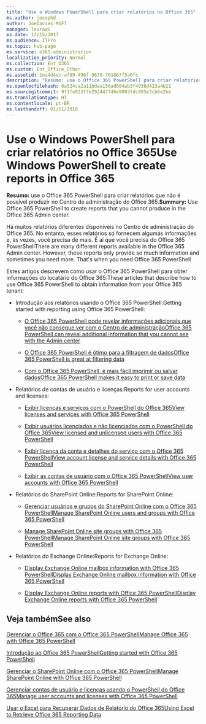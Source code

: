 ```yaml
---
title: "Use o Windows PowerShell para criar relatórios no Office 365"
ms.author: josephd
author: JoeDavies-MSFT
manager: laurawi
ms.date: 12/15/2017
ms.audience: ITPro
ms.topic: hub-page
ms.service: o365-administration
localization_priority: Normal
ms.collection: Ent_O365
ms.custom: Ent_Office_Other
ms.assetid: 1ea4d4ec-af89-496f-9678-701867f5a6fc
description: "Resumo: use o Office 365 PowerShell para criar relatórios que você não pode produzir no Centro de administração do Office 365."
ms.openlocfilehash: 0a524ca2a11bdea156ad684ab3f4936d423a4b21
ms.sourcegitcommit: 9f1fe023f7e2924477d6e9003fdc805e3cb6e2be
ms.translationtype: HT
ms.contentlocale: pt-BR
ms.lasthandoff: 01/11/2018
---
```

# <a name="use-windows-powershell-to-create-reports-in-office-365"></a><span data-ttu-id="70375-103">Use o Windows PowerShell para criar relatórios no Office 365</span><span class="sxs-lookup"><span data-stu-id="70375-103">Use Windows PowerShell to create reports in Office 365</span></span>

 <span data-ttu-id="70375-104">**Resumo:** use o Office 365 PowerShell para criar relatórios que não é possível produzir no Centro de administração do Office 365.</span><span class="sxs-lookup"><span data-stu-id="70375-104">**Summary:** Use Office 365 PowerShell to create reports that you cannot produce in the Office 365 Admin center.</span></span>
  
<span data-ttu-id="70375-p101">Há muitos relatórios diferentes disponíveis no Centro de administração do Office 365. No entanto, esses relatórios só fornecem algumas informações e, às vezes, você precisa de mais. É aí que você precisa do Office 365 PowerShell</span><span class="sxs-lookup"><span data-stu-id="70375-p101">There are many different reports available in the Office 365 Admin center. However, these reports only provide so much information and sometimes you need more. That's when you need Office 365 PowerShell</span></span>
  
<span data-ttu-id="70375-108">Estes artigos descrevem como usar o Office 365 PowerShell para obter informações do locatário do Office 365:</span><span class="sxs-lookup"><span data-stu-id="70375-108">These articles that describe how to use Office 365 PowerShell to obtain information from your Office 365 tenant:</span></span>
  
- <span data-ttu-id="70375-109">Introdução aos relatórios usando o Office 365 PowerShell:</span><span class="sxs-lookup"><span data-stu-id="70375-109">Getting started with reporting using Office 365 PowerShell:</span></span>
    
  - [<span data-ttu-id="70375-110">O Office 365 PowerShell pode revelar informações adicionais que você não consegue ver com o Centro de administração</span><span class="sxs-lookup"><span data-stu-id="70375-110">Office 365 PowerShell can reveal additional information that you cannot see with the Admin center</span></span>](https://technet.microsoft.com/library/dn568034.aspx#reveal)
    
  - [<span data-ttu-id="70375-111">O Office 365 PowerShell é ótimo para a filtragem de dados</span><span class="sxs-lookup"><span data-stu-id="70375-111">Office 365 PowerShell is great at filtering data</span></span>](https://technet.microsoft.com/library/dn568034.aspx#filter)
    
  - [<span data-ttu-id="70375-112">Com o Office 365 PowerShell, é mais fácil imprimir ou salvar dados</span><span class="sxs-lookup"><span data-stu-id="70375-112">Office 365 PowerShell makes it easy to print or save data</span></span>](https://technet.microsoft.com/library/dn568034.aspx#printsave)
    
- <span data-ttu-id="70375-113">Relatórios de contas de usuário e licenças:</span><span class="sxs-lookup"><span data-stu-id="70375-113">Reports for user accounts and licenses:</span></span>
    
  - [<span data-ttu-id="70375-114">Exibir licenças e serviços com o PowerShell do Office 365</span><span class="sxs-lookup"><span data-stu-id="70375-114">View licenses and services with Office 365 PowerShell</span></span>](view-licenses-and-services-with-office-365-powershell.md)
    
  - [<span data-ttu-id="70375-115">Exibir usuários licenciados e não licenciados com o PowerShell do Office 365</span><span class="sxs-lookup"><span data-stu-id="70375-115">View licensed and unlicensed users with Office 365 PowerShell</span></span>](view-licensed-and-unlicensed-users-with-office-365-powershell.md)
    
  - [<span data-ttu-id="70375-116">Exibir licença da conta e detalhes do serviço com o Office 365 PowerShell</span><span class="sxs-lookup"><span data-stu-id="70375-116">View account license and service details with Office 365 PowerShell</span></span>](view-account-license-and-service-details-with-office-365-powershell.md)
    
  - [<span data-ttu-id="70375-117">Exibir as contas de usuário com o Office 365 PowerShell</span><span class="sxs-lookup"><span data-stu-id="70375-117">View user accounts with Office 365 PowerShell</span></span>](view-user-accounts-with-office-365-powershell.md)
    
- <span data-ttu-id="70375-118">Relatórios do SharePoint Online:</span><span class="sxs-lookup"><span data-stu-id="70375-118">Reports for SharePoint Online:</span></span>
    
  - <span data-ttu-id="70375-119">[Gerenciar usuários e grupos do SharePoint Online com o Office 365 PowerShell](http://technet.microsoft.com/library/9680af2e-a965-4e62-92ee-da72105c7800.aspx)</span><span class="sxs-lookup"><span data-stu-id="70375-119">[Manage SharePoint Online users and groups with Office 365 PowerShell](http://technet.microsoft.com/library/9680af2e-a965-4e62-92ee-da72105c7800.aspx)</span></span>
    
  - <span data-ttu-id="70375-120">[Manage SharePoint Online site groups with Office 365 PowerShell](http://technet.microsoft.com/library/122f4099-c78d-4cce-bab0-4343b04596ae.aspx)</span><span class="sxs-lookup"><span data-stu-id="70375-120">[Manage SharePoint Online site groups with Office 365 PowerShell](http://technet.microsoft.com/library/122f4099-c78d-4cce-bab0-4343b04596ae.aspx)</span></span>
    
- <span data-ttu-id="70375-121">Relatórios do Exchange Online:</span><span class="sxs-lookup"><span data-stu-id="70375-121">Reports for Exchange Online:</span></span>
    
  - <span data-ttu-id="70375-122">[Display Exchange Online mailbox information with Office 365 PowerShell](http://technet.microsoft.com/library/13843002-56ca-4b75-81c5-84386522b01b.aspx)</span><span class="sxs-lookup"><span data-stu-id="70375-122">[Display Exchange Online mailbox information with Office 365 PowerShell](http://technet.microsoft.com/library/13843002-56ca-4b75-81c5-84386522b01b.aspx)</span></span>
    
  - <span data-ttu-id="70375-123">[Display Exchange Online reports with Office 365 PowerShell](http://technet.microsoft.com/library/4873a063-9fc4-4ed9-826a-6e935fef61d4.aspx)</span><span class="sxs-lookup"><span data-stu-id="70375-123">[Display Exchange Online reports with Office 365 PowerShell](http://technet.microsoft.com/library/4873a063-9fc4-4ed9-826a-6e935fef61d4.aspx)</span></span>
    
## <a name="see-also"></a><span data-ttu-id="70375-124">Veja também</span><span class="sxs-lookup"><span data-stu-id="70375-124">See also</span></span>

#### 

[<span data-ttu-id="70375-125">Gerenciar o Office 365 com o Office 365 PowerShell</span><span class="sxs-lookup"><span data-stu-id="70375-125">Manage Office 365 with Office 365 PowerShell</span></span>](manage-office-365-with-office-365-powershell.md)
  
[<span data-ttu-id="70375-126">Introdução ao Office 365 PowerShell</span><span class="sxs-lookup"><span data-stu-id="70375-126">Getting started with Office 365 PowerShell</span></span>](getting-started-with-office-365-powershell.md)
  
[<span data-ttu-id="70375-127">Gerenciar o SharePoint Online com o Office 365 PowerShell</span><span class="sxs-lookup"><span data-stu-id="70375-127">Manage SharePoint Online with Office 365 PowerShell</span></span>](manage-sharepoint-online-with-office-365-powershell.md)
  
[<span data-ttu-id="70375-128">Gerenciar contas de usuário e licenças usando o PowerShell do Office 365</span><span class="sxs-lookup"><span data-stu-id="70375-128">Manage user accounts and licenses with Office 365 PowerShell</span></span>](manage-user-accounts-and-licenses-with-office-365-powershell.md)
  
[<span data-ttu-id="70375-129">Usar o Excel para Recuperar Dados de Relatório do Office 365</span><span class="sxs-lookup"><span data-stu-id="70375-129">Using Excel to Retrieve Office 365 Reporting Data</span></span>](using-excel-to-retrieve-office-365-reporting-data.md)

